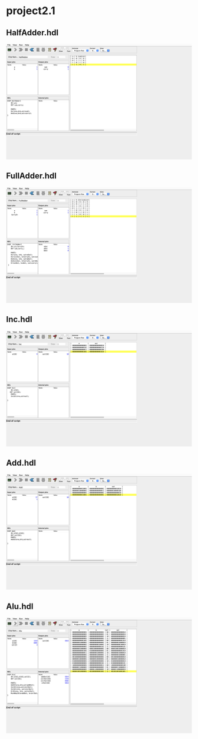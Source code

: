 # project2.1

## HalfAdder.hdl

<img src="./HalfAdder.png"/>

## FullAdder.hdl

<img src="./FullAdder.png"/>

## Inc.hdl

<img src="./Inc.png"/>


## Add.hdl

<img src="./Add.png"/>

## Alu.hdl

<img src="./Alu.png"/>

